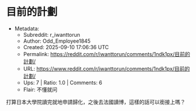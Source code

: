 # 目前的計劃

- Metadata:
  - Subreddit: r_iwanttorun
  - Author: Odd_Employee1845
  - Created: 2025-09-10 17:06:36 UTC
  - Permalink: https://reddit.com/r/iwanttorun/comments/1ndk1px/目前的計劃/
  - URL: https://www.reddit.com/r/iwanttorun/comments/1ndk1px/目前的計劃/
  - Ups: 7 | Ratio: 1.0 | Comments: 6
  - Flair: 不懂就问


打算日本大學院讀完就地申請歸化，之後去法國讀博，這樣的話可以銜接上嗎？

